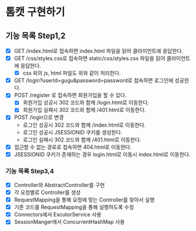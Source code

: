 # 톰캣 구현하기

## 기능 목록 Step1,2

- [x] GET /index.html로 접속하면 index.html 파일을 읽어 클라이언트에 응답한다.
- [x] GET /css/styles.css로 접속하면 static/css/styles.css 파일을 읽어 클라이언트에 응답한다.
    - [x] css 외의 js, html 파일도 위와 같이 처리한다.
- [x] GET /login?userId=gugu&password=password로 접속하면 로그인에 성공한다.
- [x] POST /register 로 접속하면 회원가입을 할 수 있다.
    - [x] 회원가입 성공시 302 코드와 함께 /login.html로 이동한다.
    - [x] 회원가입 실패시 302 코드와 함께 /401.html로 이동한다.
- [x] POST /login으로 변경
    - 로그인 성공시 302 코드와 함께 /index.html로 이동한다.
    - 로그인 성공시 JSESSIONID 쿠키를 생성한다.
    - 로그인 실패시 302 코드와 함께 /401.html로 이동한다.
- [x] 접근할 수 없는 경로로 접속하면 404.html로 이동한다.
- [x] JSESSIONID 쿠키가 존재하는 경우 login.html로 이동시 index.html로 이동한다.

### 기능 목록 Step3,4

- [x] Controller와 AbstractController를 구현
- [x] 각 요청별로 Controller를 생성
- [x] RequestMapping을 통해 요청에 맞는 Controller를 찾아서 실행
- [x] 기존 코드를 RequestMapping을 통해 실행하도록 수정
- [x] Connectors에서 ExcutorService 사용
- [x] SessionManger에서 ConcurrentHashMap 사용